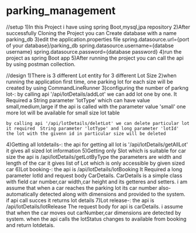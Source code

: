 # parking_management
//setup
1)In this Project i have using spring Boot,mysql,jpa repository
2)After successfully Cloning the Project you can Create database with a name parking_db
3)edit the application.properties file
  spring.datasource.url={port of your database}/parking_db
  spring.datasource.username={databse username}
  spring.datasource.password={database password}
 4)run the project as spring Boot app
 5)After running the project you can call the api by using postman collection.
 
 //design 
 1)There is 3 different Lot entity for 3 different Lot Size
 2)when running the application first time, one parking lot for each size will be created by using CommandLineRunner
 3)configuring the number of parkng lot-:
    by calling api '/api/lotDetails/addLot' we can add lot one by one. 
    It Required a String parameter 'lotType' which can have value small,medium,large 
    if the api is called with the parameter value 'small' one more lot will be available for small size lot table
   
    by calling api '/api/lotDetails/deletLot' we can delete particular lot
    it required  String parameter 'lotType' and long parameter 'lotId'
    the lot with the givenn id in particular size will be deleted
  4)Getting all lotdetails-:
    the api for getting all lot is '/api/lotDetails/getAllLot'
    it gives all sized lot information
  5)Getting only Slot which is suitable for car size
     the api is /api/lotDetails/getLotByType
     the parameters are width and length of the car
     it gives  list of  Lot which is only accessible by given sized car
   6)Lot booking-:
     the api is /api/lotDetails/lotBooking 
      It Required a long parameter lotId and request body CarDetails.
      CarDetails is a simple class with field car number,car width,car height and its getteres and setters.
      i am assume that when a car reaches the parking lot its car number also-
          automatically detected along with dimensions and provided to the system.      
      if api call succes it returns lot details 
   7)Lot release-:
      the api is /api/lotDetails/lotRelease
      The request body for api is carDetails.
      i assume that when the car moves out carNumber,car dimensions are detected by system.
      when the api calls the lotStatus changes to available from booking and return lotdetais.
